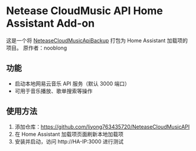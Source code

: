 ﻿# Netease CloudMusic API Home Assistant Add-on

这是一个将 [NeteaseCloudMusicApiBackup](https://github.com/nooblong/NeteaseCloudMusicApiBackup) 打包为 Home Assistant 加载项的项目。
原作者：nooblong
## 功能
- 启动本地网易云音乐 API 服务（默认 3000 端口）
- 可用于音乐播放、歌单搜索等操作

## 使用方法
1. 添加仓库：https://github.com/liyong763435720/NeteaseCloudMusicAPI
2. 在 Home Assistant 加载项页面刷新本地加载项
3. 安装并启动，访问 http://HA-IP:3000 进行测试


